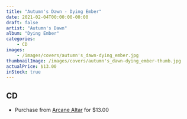 ```yaml
---
title: "Autumn's Dawn - Dying Ember"
date: 2021-02-04T00:00:00-00:00
draft: false
artist: "Autumn's Dawn"
album: "Dying Ember"
categories:
    - CD
images:
    - /images/covers/autumn's_dawn-dying_ember.jpg
thumbnailImage: /images/covers/autumn's_dawn-dying_ember-thumb.jpg
actualPrice: $13.00
inStock: true
---
```


## CD
* Purchase from [Arcane Altar](https://arcanealtar.bigcartel.com/product/autumn-s-dawn-dying-ember-cd) for $13.00
